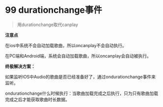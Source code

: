 # 99 durationchange事件

> 用durationchange取代canplay

**注意点**

在ios中系统不会自动加载歌曲，所以oncanplay不会自动执行。

在PC端和Android端，系统会自动加载歌曲，所以oncanplay会自动被执行。

**终极解决方案：**

如果监听IOS中Audio的歌曲是否已经准备好了，通过ondurationchange事件来监听。

ondurationchange什么时候执行：当歌曲加载完成之后执行，只为只有歌曲加载完成之后才能获取歌曲时长数据。